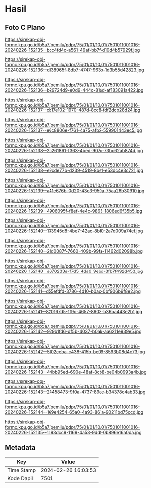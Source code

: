 # Hasil

## Foto C Plano

https://sirekap-obj-formc.kpu.go.id/b5a7/pemilu/pdpr/75/01/01/10/01/7501011001016-20240226-152135--bcc4fd4c-a561-49af-bb7f-d10d4b57929f.jpg

https://sirekap-obj-formc.kpu.go.id/b5a7/pemilu/pdpr/75/01/01/10/01/7501011001016-20240226-152136--d138965f-8db7-4747-963b-1d3b55d42823.jpg

https://sirekap-obj-formc.kpu.go.id/b5a7/pemilu/pdpr/75/01/01/10/01/7501011001016-20240226-152136--b29724d9-e0d9-444c-81ad-af183091a422.jpg

https://sirekap-obj-formc.kpu.go.id/b5a7/pemilu/pdpr/75/01/01/10/01/7501011001016-20240226-152137--cb17e102-1970-487d-8cc8-fdf2dcb28d24.jpg

https://sirekap-obj-formc.kpu.go.id/b5a7/pemilu/pdpr/75/01/01/10/01/7501011001016-20240226-152137--e6c8806e-f761-4a75-afb2-559901443ec5.jpg

https://sirekap-obj-formc.kpu.go.id/b5a7/pemilu/pdpr/75/01/01/10/01/7501011001016-20240226-152138--2b261861-f363-4bed-907c-73bc62ab874d.jpg

https://sirekap-obj-formc.kpu.go.id/b5a7/pemilu/pdpr/75/01/01/10/01/7501011001016-20240226-152138--e9cde77b-d239-4519-8be1-e53dc4e3c721.jpg

https://sirekap-obj-formc.kpu.go.id/b5a7/pemilu/pdpr/75/01/01/10/01/7501011001016-20240226-152139--a41e676b-0d20-43c3-950a-75aa26b30910.jpg

https://sirekap-obj-formc.kpu.go.id/b5a7/pemilu/pdpr/75/01/01/10/01/7501011001016-20240226-152139--4906095f-f8ef-4e4c-9863-1806ed6f35b5.jpg

https://sirekap-obj-formc.kpu.go.id/b5a7/pemilu/pdpr/75/01/01/10/01/7501011001016-20240226-152140--133945d8-4be7-42ac-8bf0-2a7d009a74ef.jpg

https://sirekap-obj-formc.kpu.go.id/b5a7/pemilu/pdpr/75/01/01/10/01/7501011001016-20240226-152140--21d0087f-7660-409b-99fa-11462d02098b.jpg

https://sirekap-obj-formc.kpu.go.id/b5a7/pemilu/pdpr/75/01/01/10/01/7501011001016-20240226-152140--a670233a-f7d5-4da6-9ebd-8fb7f492d453.jpg

https://sirekap-obj-formc.kpu.go.id/b5a7/pemilu/pdpr/75/01/01/10/01/7501011001016-20240226-152141--d55efdfd-3786-4d10-b0ac-0bf906b9f8e2.jpg

https://sirekap-obj-formc.kpu.go.id/b5a7/pemilu/pdpr/75/01/01/10/01/7501011001016-20240226-152141--820167d5-1f9c-4657-8603-b36ba443e2b1.jpg

https://sirekap-obj-formc.kpu.go.id/b5a7/pemilu/pdpr/75/01/01/10/01/7501011001016-20240226-152142--929b1fd6-df5b-4037-b0ab-aa6211e939e5.jpg

https://sirekap-obj-formc.kpu.go.id/b5a7/pemilu/pdpr/75/01/01/10/01/7501011001016-20240226-152142--5102ceba-c438-415b-be09-8593b08d4c73.jpg

https://sirekap-obj-formc.kpu.go.id/b5a7/pemilu/pdpr/75/01/01/10/01/7501011001016-20240226-152143--44bb95ed-690e-48af-8cb8-be04b0993a4b.jpg

https://sirekap-obj-formc.kpu.go.id/b5a7/pemilu/pdpr/75/01/01/10/01/7501011001016-20240226-152143--24458473-9f0a-4737-89ee-b34378c4ab33.jpg

https://sirekap-obj-formc.kpu.go.id/b5a7/pemilu/pdpr/75/01/01/10/01/7501011001016-20240226-152144--169e4254-65a0-4a93-861a-90211bd75ccd.jpg

https://sirekap-obj-formc.kpu.go.id/b5a7/pemilu/pdpr/75/01/01/10/01/7501011001016-20240226-152135--1a93dcc9-1169-4a53-9ddf-0b896e16a0da.jpg


## Metadata

| Key        | Value               |
| ---------- | ------------------- |
| Time Stamp | 2024-02-26 16:03:53 |
| Kode Dapil | 7501                |



